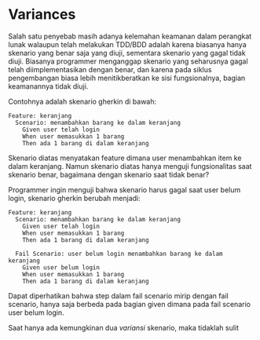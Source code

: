 # Variances

Salah satu penyebab masih adanya kelemahan keamanan dalam perangkat lunak walaupun telah melakukan
TDD/BDD adalah karena biasanya hanya skenario yang benar saja yang diuji,
sementara skenario yang gagal tidak diuji.
Biasanya programmer menganggap skenario yang seharusnya gagal telah diimplementasikan dengan benar,
dan karena pada siklus pengembangan biasa lebih menitikberatkan ke sisi fungsionalnya,
bagian keamanannya tidak diuji.

Contohnya adalah skenario gherkin di bawah:

```
Feature: keranjang
  Scenario: menambahkan barang ke dalam keranjang
    Given user telah login
    When user memasukkan 1 barang
    Then ada 1 barang di dalam keranjang
```

Skenario diatas menyatakan feature dimana user menambahkan item ke dalam keranjang.
Namun skenario diatas hanya menguji fungsionalitas saat skenario benar,
bagaimana dengan skenario saat tidak benar?

Programmer ingin menguji bahwa skenario harus gagal saat user belum login,
skenario gherkin berubah menjadi:

```
Feature: keranjang
  Scenario: menambahkan barang ke dalam keranjang
    Given user telah login
    When user memasukkan 1 barang
    Then ada 1 barang di dalam keranjang

  Fail Scenario: user belum login menambahkan barang ke dalam keranjang
    Given user belum login
    When user memasukkan 1 barang
    Then ada 1 barang di dalam keranjang
```

Dapat diperhatikan bahwa step dalam fail scenario mirip dengan fail scenario,
hanya saja berbeda pada bagian given dimana pada fail scenario user belum login.

Saat hanya ada kemungkinan dua _variansi_ skenario, maka tidaklah sulit
